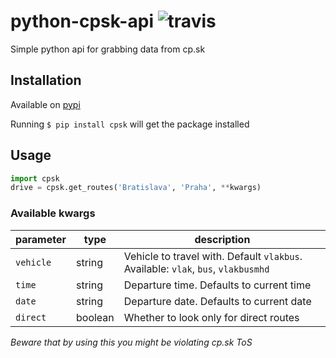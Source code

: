 # python-cpsk-api ![travis](https://travis-ci.org/Adman/python-cpsk-api.svg?branch=master)

Simple python api for grabbing data from cp.sk

## Installation

Available on [pypi](https://pypi.org/project/cpsk/)

Running `$ pip install cpsk` will get the package installed

## Usage

```python
import cpsk
drive = cpsk.get_routes('Bratislava', 'Praha', **kwargs)
```

### Available kwargs

| parameter | type    | description                                                                       |
| --------- | ------- | --------------------------------------------------------------------------------- |
| `vehicle` | string  | Vehicle to travel with. Default `vlakbus`. Available: `vlak`, `bus`, `vlakbusmhd` |
| `time`    | string  | Departure time. Defaults to current time                                          |
| `date`    | string  | Departure date. Defaults to current date                                          |
| `direct`  | boolean | Whether to look only for direct routes                                            |


*Beware that by using this you might be violating cp.sk ToS*
